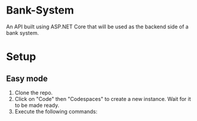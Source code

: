 # Bank-System
An API built using ASP.NET Core that will be used as the backend side of a bank system.

# Setup
## Easy mode
1. Clone the repo.
2. Click on "Code" then "Codespaces" to create a new instance. Wait for it to be made ready.
3. Execute the following commands:
    ```bash
    ```
